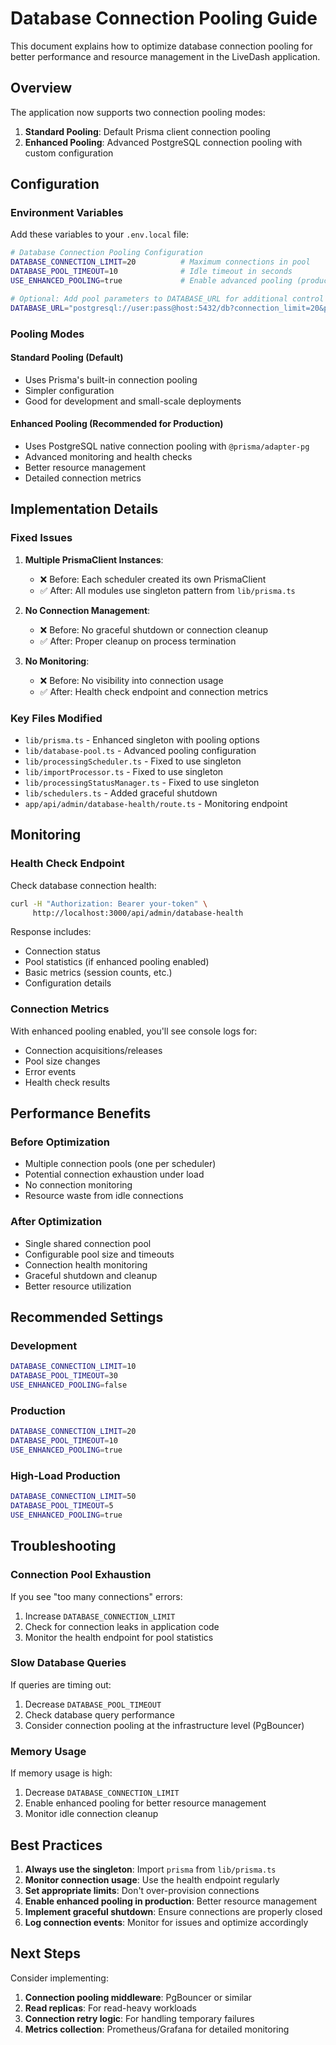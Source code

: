 # Database Connection Pooling Guide

This document explains how to optimize database connection pooling for better performance and resource management in the LiveDash application.

## Overview

The application now supports two connection pooling modes:

1. **Standard Pooling**: Default Prisma client connection pooling
2. **Enhanced Pooling**: Advanced PostgreSQL connection pooling with custom configuration

## Configuration

### Environment Variables

Add these variables to your `.env.local` file:

```bash
# Database Connection Pooling Configuration
DATABASE_CONNECTION_LIMIT=20          # Maximum connections in pool
DATABASE_POOL_TIMEOUT=10              # Idle timeout in seconds
USE_ENHANCED_POOLING=true             # Enable advanced pooling (production recommended)

# Optional: Add pool parameters to DATABASE_URL for additional control
DATABASE_URL="postgresql://user:pass@host:5432/db?connection_limit=20&pool_timeout=10"
```

### Pooling Modes

#### Standard Pooling (Default)

- Uses Prisma's built-in connection pooling
- Simpler configuration
- Good for development and small-scale deployments

#### Enhanced Pooling (Recommended for Production)

- Uses PostgreSQL native connection pooling with `@prisma/adapter-pg`
- Advanced monitoring and health checks
- Better resource management
- Detailed connection metrics

## Implementation Details

### Fixed Issues

1. **Multiple PrismaClient Instances**:
   - ❌ Before: Each scheduler created its own PrismaClient
   - ✅ After: All modules use singleton pattern from `lib/prisma.ts`

2. **No Connection Management**:
   - ❌ Before: No graceful shutdown or connection cleanup
   - ✅ After: Proper cleanup on process termination

3. **No Monitoring**:
   - ❌ Before: No visibility into connection usage
   - ✅ After: Health check endpoint and connection metrics

### Key Files Modified

- `lib/prisma.ts` - Enhanced singleton with pooling options
- `lib/database-pool.ts` - Advanced pooling configuration
- `lib/processingScheduler.ts` - Fixed to use singleton
- `lib/importProcessor.ts` - Fixed to use singleton
- `lib/processingStatusManager.ts` - Fixed to use singleton
- `lib/schedulers.ts` - Added graceful shutdown
- `app/api/admin/database-health/route.ts` - Monitoring endpoint

## Monitoring

### Health Check Endpoint

Check database connection health:

```bash
curl -H "Authorization: Bearer your-token" \
     http://localhost:3000/api/admin/database-health
```

Response includes:

- Connection status
- Pool statistics (if enhanced pooling enabled)
- Basic metrics (session counts, etc.)
- Configuration details

### Connection Metrics

With enhanced pooling enabled, you'll see console logs for:

- Connection acquisitions/releases
- Pool size changes
- Error events
- Health check results

## Performance Benefits

### Before Optimization

- Multiple connection pools (one per scheduler)
- Potential connection exhaustion under load
- No connection monitoring
- Resource waste from idle connections

### After Optimization

- Single shared connection pool
- Configurable pool size and timeouts
- Connection health monitoring
- Graceful shutdown and cleanup
- Better resource utilization

## Recommended Settings

### Development

```bash
DATABASE_CONNECTION_LIMIT=10
DATABASE_POOL_TIMEOUT=30
USE_ENHANCED_POOLING=false
```

### Production

```bash
DATABASE_CONNECTION_LIMIT=20
DATABASE_POOL_TIMEOUT=10
USE_ENHANCED_POOLING=true
```

### High-Load Production

```bash
DATABASE_CONNECTION_LIMIT=50
DATABASE_POOL_TIMEOUT=5
USE_ENHANCED_POOLING=true
```

## Troubleshooting

### Connection Pool Exhaustion

If you see "too many connections" errors:

1. Increase `DATABASE_CONNECTION_LIMIT`
2. Check for connection leaks in application code
3. Monitor the health endpoint for pool statistics

### Slow Database Queries

If queries are timing out:

1. Decrease `DATABASE_POOL_TIMEOUT`
2. Check database query performance
3. Consider connection pooling at the infrastructure level (PgBouncer)

### Memory Usage

If memory usage is high:

1. Decrease `DATABASE_CONNECTION_LIMIT`
2. Enable enhanced pooling for better resource management
3. Monitor idle connection cleanup

## Best Practices

1. **Always use the singleton**: Import `prisma` from `lib/prisma.ts`
2. **Monitor connection usage**: Use the health endpoint regularly
3. **Set appropriate limits**: Don't over-provision connections
4. **Enable enhanced pooling in production**: Better resource management
5. **Implement graceful shutdown**: Ensure connections are properly closed
6. **Log connection events**: Monitor for issues and optimize accordingly

## Next Steps

Consider implementing:

1. **Connection pooling middleware**: PgBouncer or similar
2. **Read replicas**: For read-heavy workloads
3. **Connection retry logic**: For handling temporary failures
4. **Metrics collection**: Prometheus/Grafana for detailed monitoring
